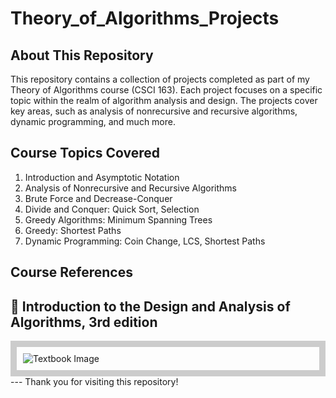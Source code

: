 # Theory_of_Algorithms_Projects

## About This Repository 
This repository contains a collection of projects completed as part of my Theory of Algorithms course (CSCI 163). Each project focuses on a specific topic within the realm of algorithm analysis and design. The projects cover key areas, such as analysis of nonrecursive and recursive algorithms, dynamic programming, and much more.

## Course Topics Covered
1. Introduction and Asymptotic Notation
2. Analysis of Nonrecursive and Recursive Algorithms
3. Brute Force and Decrease-Conquer
4. Divide and Conquer: Quick Sort, Selection
5. Greedy Algorithms: Minimum Spanning Trees
6. Greedy: Shortest Paths
7. Dynamic Programming: Coin Change, LCS, Shortest Paths

## Course References
📖 Introduction to the Design and Analysis of Algorithms, 3rd edition
---
<div style="border: 10px solid #ccc; padding: 10px;">
  <img src="https://www.pearson.com/store/medias/-A1030-00-26-90-A103000269023-A103000269023-Lrg.jpg-size-W370?context=bWFzdGVyfGltYWdlc3wyNDc3MTd8aW1hZ2UvanBlZ3xzeXMtbWFzdGVyL2ltYWdlcy9oODUvaGQ1LzExOTEyMDIyMzkyODYyL0ExMDMwLzAwLzI2LzkwL0ExMDMwMDAyNjkwMjMvQTEwMzAwMDI2OTAyM19McmcuanBnX3NpemVfVzM3MHwwOWFlNTBkOTI3OTA0MjIxMjc1MDkxOGJkYTM1ODhlZWZkYzllYzlkYTIzZDI4MjgwYTliMjI1MGM3MjBmNzc1" alt="Textbook Image">
</div>
---
Thank you for visiting this repository!
